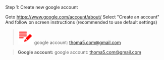 
Step 1: Create new google account

Goto https://www.google.com/account/about/
Select "Create an account"
And follow on screen instructions (recommended to use default settings)

> **![Note 1](https://github.com/eliudio/open-resources/raw/main/img/icons/iconmonstr-pencil-text-filled-48.png)** google account: thoma5.com@gmail.com

> **Google account:** google account: thoma5.com@gmail.com

